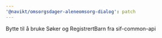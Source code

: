 ```yaml
---
'@navikt/omsorgsdager-aleneomsorg-dialog': patch
---
```


Bytte til å bruke Søker og RegistrertBarn fra sif-common-api
